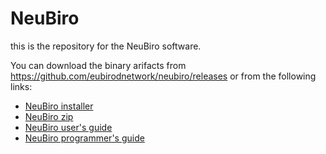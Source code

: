 # NeuBiro

this is the repository for the NeuBiro software.

You can download the binary arifacts from https://github.com/eubirodnetwork/neubiro/releases or from the following links:

- [NeuBiro installer](https://github.com/eubirodnetwork/neubiro/releases/download/1.0/neubiro-installer-1.0.jar)
- [NeuBiro zip](https://github.com/eubirodnetwork/neubiro/releases/download/1.0/neubiro-1.0.zip)
- [NeuBiro user's guide](https://github.com/eubirodnetwork/neubiro/releases/download/1.0/usersguide.pdf)
- [NeuBiro programmer's guide](https://github.com/eubirodnetwork/neubiro/releases/download/1.0/programmersguide.pdf)
